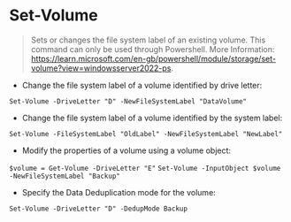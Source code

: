 # Set-Volume

> Sets or changes the file system label of an existing volume.
> This command can only be used through Powershell.
> More Information: <https://learn.microsoft.com/en-gb/powershell/module/storage/set-volume?view=windowsserver2022-ps>.

- Change the file system label of a volume identified by drive letter:

`Set-Volume -DriveLetter "D" -NewFileSystemLabel "DataVolume"`

- Change the file system label of a volume identified by the system label:

`Set-Volume -FileSystemLabel "OldLabel" -NewFileSystemLabel "NewLabel"` 

- Modify the properties of a volume using a volume object:

`$volume = Get-Volume -DriveLetter "E"`
`Set-Volume -InputObject $volume -NewFileSystemLabel "Backup"`

- Specify the Data Deduplication mode for the volume:

`Set-Volume -DriveLetter "D" -DedupMode Backup`


